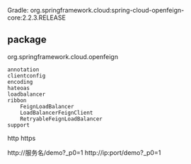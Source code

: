 Gradle: org.springframework.cloud:spring-cloud-openfeign-core:2.2.3.RELEASE


## package
org.springframework.cloud.openfeign
```
annotation
clientconfig
encoding
hateoas
loadbalancer
ribbon
    FeignLoadBalancer
    LoadBalancerFeignClient
    RetryableFeignLoadBalancer
support
```

http
https

http://服务名/demo?_p0=1
http://ip:port/demo?_p0=1
